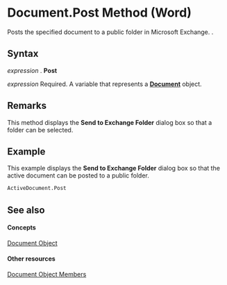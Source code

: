 
# Document.Post Method (Word)

Posts the specified document to a public folder in Microsoft Exchange. .


## Syntax

 _expression_ . **Post**

 _expression_ Required. A variable that represents a **[Document](8d83487a-2345-a036-a916-971c9db5b7fb.md)** object.


## Remarks

This method displays the  **Send to Exchange Folder** dialog box so that a folder can be selected.


## Example

This example displays the  **Send to Exchange Folder** dialog box so that the active document can be posted to a public folder.


```vb
ActiveDocument.Post
```


## See also


#### Concepts


[Document Object](8d83487a-2345-a036-a916-971c9db5b7fb.md)
#### Other resources


[Document Object Members](fc9ab457-0888-f917-3d52-387168ac23b9.md)
